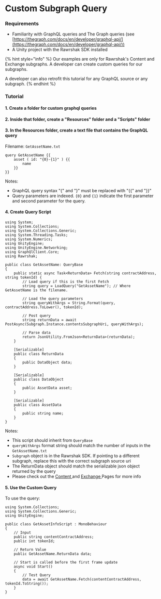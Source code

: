 # Custom Subgraph Query

### Requirements

* Familiarity with GraphQL queries and The Graph queries (see [https://thegraph.com/docs/en/developer/graphql-api/](https://thegraph.com/docs/en/developer/graphql-api/))
* A Unity project with the Rawrshak SDK installed

{% hint style="info" %}
Our examples are only for Rawrshak's Content and Exchange subgraphs. A developer can create custom queries for our subgraphs.

A developer can also retrofit this tutorial for any GraphQL source or any subgraph.
{% endhint %}

### Tutorial

#### 1. Create a folder for custom graphql queries

#### 2. Inside that folder, create a "Resources" folder and a "Scripts" folder

#### 3. In the Resources folder, create a text file that contains the GraphQL query

Filename: `GetAssetName.txt`

```
query GetAssetName {{
    asset ( id: "{0}-{1}" ) {{
        name
    }}
}}
```

Notes:

* GraphQL query syntax "{" and "}" must be replaced with "{{" and "}}"
* Query parameters are indexed. `{0}` and `{1}` indicate the first parameter and second parameter for the query.

#### 4. Create Query Script

```
using System;
using System.Collections;
using System.Collections.Generic;
using System.Threading.Tasks;
using System.Numerics;
using UnityEngine;
using UnityEngine.Networking;
using GraphQlClient.Core;
using Rawrshak;

public class GetAssetName: QueryBase
{
    public static async Task<ReturnData> Fetch(string contractAddress, string tokenId) {
        // Load query if this is the first Fetch
        string query = LoadQuery("GetAssetName"); // Where GetAssetName is the filename.
        
        // Load the query parameters
        string queryWithArgs = String.Format(query, contractAddress.ToLower(), tokenId);

        // Post query
        string returnData = await PostAsync(Subgraph.Instance.contentsSubgraphUri, queryWithArgs);

        // Parse data
        return JsonUtility.FromJson<ReturnData>(returnData);
    }

    [Serializable]
    public class ReturnData
    {
        public DataObject data;
    }

    [Serializable]
    public class DataObject 
    {
        public AssetData asset;
    }

    [Serializable]
    public class AssetData 
    {
        public string name;
    }
}
```

Notes:

* This script should inherit from `QueryBase`
* `queryWithArgs` format string should match the number of inputs in the `GetAssetName.txt`
* `Subgraph` object is in the Rawrshak SDK. If pointing to a different subgraph, replace this with the correct subgraph source uri
* The ReturnData object should match the serializable json object returned by the query
* Please check out the [Content ](../../../developers/rawrshak-subgraphs/entities/content-subgraph.md)and [Exchange ](../../../developers/rawrshak-subgraphs/entities/exchange-subgraph.md)Pages for more info

#### 5. Use the Custom Query

To use the query:

```
using System.Collections;
using System.Collections.Generic;
using UnityEngine;

public class GetAssetInfoScript : MonoBehaviour
{
    // Input
    public string contentContractAddress;
    public int tokenId;

    // Return Value
    public GetAssetName.ReturnData data;

    // Start is called before the first frame update
    async void Start()
    {
        // Test Query
        data = await GetAssetName.Fetch(contentContractAddress, tokenId.ToString());
    }
}
```
